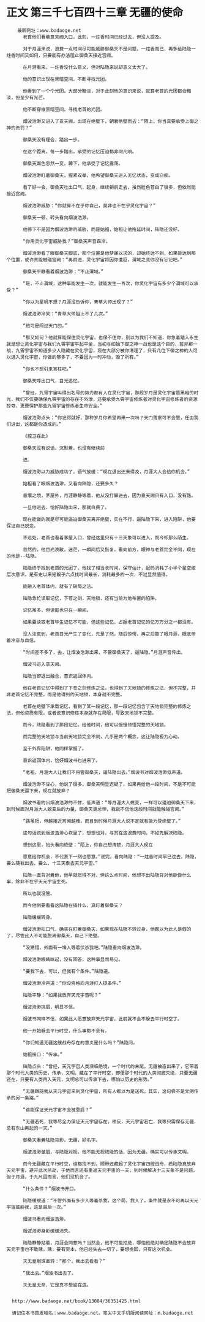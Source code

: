 # 正文 第三千七百四十三章 无疆的使命
        最新网址：www.badaoge.net
          老首他们看着意天阙入口，此刻，一炷香时间已经过去，但没人提及。
      
          对于月涯来说，浪费一点时间尽可能威胁御桑天不是问题，一炷香而已，再多给陆隐一炷香时间又如何，只要能有办法阻止御桑天接近宫阙。
      
          在月涯看来，一炷香没什么意义，但对陆隐来说却意义太大了。
      
          他的意识出现在黑暗空间，不断寻找光团。
      
          他看到了一个个光团，大部分黯淡，对于此刻他的意识来说，就算老首的光团都会黯淡，但至少有光芒。
      
          他不断穿梭黑暗空间，寻找老首的光团。
      
          烟波浩渺又进入了意天阙，出现在绝壁下，朝着绝壁而去：“陌上，你当真要承受上御之神的责罚？”
      
          御桑天没有理会，踏出一步。
      
          在这个距离，每一步踏出，承受的记忆压迫都非同凡响。
      
          御桑天面色忽然一变，蹲下，他承受了记忆震荡。
      
          烟波浩渺盯着御桑天，握紧双拳，他希望御桑天进入无忆状态，变成白痴。
      
          看了好一会，御桑天吐出口气，起身，继续朝前走去，虽然脸色苍白了很多，但依然能接近宫阙。
      
          烟波浩渺威胁：“你就算不在乎你自己，莫非也不在乎灵化宇宙？”
      
          御桑天一顿，转头看向烟波浩渺。
      
          他停下不是因为烟波浩渺的威胁，而是始祖，始祖让他拖延时间，陆隐还没好。
      
          “你用灵化宇宙威胁我？”御桑天声音森冷。
      
          烟波浩渺看了眼御桑天脚底，那个位置是他梦寐以求的，却始终达不到，如果能达到那个位置，或许真能触碰宫阙：“再前进，灵化宇宙将因你遭厄，渭域之变你没有忘记吧。”
      
          御桑天平静看着烟波浩渺：“不止渭域。”
      
          “是，不止渭域，这种事能发生一次，就能发生一百次，你灵化宇宙有多少个渭域可以承受？”
      
          “你以为星帆不想？月涯没告诉你，青草大师出现了？”
      
          烟波浩渺冷笑：“青草大师阻止不了几次。”
      
          “他可是闯过天门的。”
      
          “那又如何？他就算能保住灵化宇宙，也保不住你，别以为我们不知道，你急着踏入永生就是想让灵化宇宙与我们九霄宇宙平起平坐，当初与如始下御之神一战也是这个目的，若非那一战，九霄宇宙不知道多少人隐藏在灵化宇宙，现在大部分被你清理了，只有几位下御之神的人可以进入灵化宇宙，你做的够多了，不要因为一时冲动，毁了所有。”
      
          “你也不想引来宵柱吧。”
      
          御桑天呼出口气，目光追忆。
      
          “曾经，九霄宇宙叫得出名号的势力都有人在灵化宇宙，那段岁月是灵化宇宙最黑暗的时光，我们不仅要确保九霄宇宙的存在不外泄，还要承受九霄宇宙修炼者对灵化宇宙修炼者的资源掠夺，更要保护那些九霄宇宙修炼者生命安全。”
      
          烟波浩渺点头：“你记得就好，那种岁月你希望再来一次吗？天门落家可不会管，任由我们进出，这都是你造成的。”
      
          《控卫在此》
      
          御桑天没有说话，沉默着，也没有继续前
      
          进。
      
          烟波浩渺以为威胁成功了，语气放缓：“现在退出还来得及，月涯大人会给你机会。”
      
          始祖看了眼烟波浩渺，又看向陆隐，还要多久？
      
          意壤之境，茅屋外，月涯静静等着，他从没打算进去，因为意天阙只有入口，没有路。
      
          一旦他进去，恰好陆隐出来，那就白费了。
      
          现在能做的就是尽可能逼迫御桑天离开绝壁，实在不行，逼陆隐下来，进入陷阱，他要保证自己蜕变。
      
          不远处，老首也看着茅屋入口，曾经这里只有十三天象可以进入，而今却那么陌生。
      
          忽然的，他目光涣散，迷茫，一瞬间后又恢复，看向前方，眼神与老首完全不同，现在的他是--陆隐。
      
          陆隐终于找到老首的光团了，他找了相当长时间，保守估计，起码消耗了小半个星空级层次意识，是有史以来摇骰子六点找时间最长，消耗最多的一次，不过显然值得。
      
          能融入老首体内，就有了破局之法。
      
          陆隐急忙读取记忆，下苍之剑，天地锁，还有当前为他布置的陷阱。
      
          记忆虽多，但读取也只在一瞬间。
      
          如果要读取老首毕生记忆不可能，但这些记忆，占据老首记忆的亿万万分之一都没有。
      
          没人注意到，老首目光产生了变化，先是了然，随后惊愕，再之后瞥了眼月涯，眼底带着冷意与自信。
      
          “时间差不多了，去，让烟波浩渺出来，不管御桑天了，逼陆隐。”月涯声音传出。
      
          烟波书进入意天阙。
      
          陆隐当即退出融合，意识返回体内。
      
          他在老首记忆中得到了下苍之剑修炼之法，也得到了天地锁的修炼之法，但不完整，并非老首记忆不完整，而是他得到的天地锁，本身就不完整。
      
          老首在绝壁下承载记忆，看到了某一段记忆，那一段记忆包含了天地锁完整的修炼之法，但他资质有限，或者说意识修炼本身就存在局限，导致天地锁不完整。
      
          而今，陆隐看到了那段记忆，给他时间，他可以慢慢领悟完整的天地锁。
      
          而完整的天地锁与当前天地锁完全不同，几乎是两个概念，这让陆隐极为心动。
      
          至于外界陷阱，他同样掌握了。
      
          意识返回体内，恰好烟波书也进来了。
      
          “老祖，月涯大人让我们不用管御桑天，逼陆隐出去。”烟波书对烟波浩渺低声道。
      
          烟波浩渺不甘心，他说了很多，御桑天明显迟疑了，如果再给他一段时间，不是不可能把御桑天逼下来，现在就放弃？
      
          烟波书看的出烟波浩渺的不甘，低声道：“等月涯大人蜕变，一样可以逼迫御桑天下来，到时候面对月涯大人蜕变后的力量，御桑天更忌惮，我就不信他这段时间就能触碰宫阙。”
      
          “路虽短，但越接近宫阙越难，而且到时候月涯大人说不定就有能力登绝壁了。”
      
          这句话说到烟波浩渺心坎里了，想想也对，与其在这浪费时间，不如先解决陆隐。
      
          想到这里，抬头看向绝壁：“陌上，你自己想清楚，月涯大人现在
      
          愿意给你机会，不代表下一刻也愿意。”说完，看向陆隐：“一炷香时间早已过去，陆隐，要么随我出去，要么，十三天象去天元宇宙。”
      
          陆隐一直背对着他，他早就觉得不对，但这么点时间，他想不出陆隐背对他能做什么事，除非不在乎天元宇宙生死。
      
          所以也就没管。
      
          而今他倒要看看这陆隐在搞什么，真盯着御桑天？
      
          陆隐缓缓转身。
      
          烟波浩渺松口气，确实在盯着御桑天，如果现在陆隐不转过身，他都以为此人是假的了，尽管此人不可能脱离御桑天，自己下绝壁。
      
          “没猜错，外面有一堆人等着伏杀我吧。”陆隐看向烟波浩渺。
      
          烟波浩渺眼睛眯起，没有回答，这种事显而易见。
      
          “要我下去，可以，但我有个条件。”陆隐道。
      
          烟波浩渺冷声道：“你没资格向月涯打人提条件。”
      
          陆隐平静：“如果我放弃天元宇宙呢？”
      
          烟波浩渺挑眉，明显不信。
      
          烟波书同样不信，如果此人愿意放弃天元宇宙，此前就不会不躲去平行时空了。
      
          他一开始躲去平行时空，什么事都不会有。
      
          “你们知道无疆这艘战舟存在的意义是什么吗？”陆隐问。
      
          始祖接口：“传承。”
      
          陆隐点头：“曾经，天元宇宙人类濒临绝境，一个时代的末尾，无疆被造出来了，它带着那个时代人类的历史，传承，文明，藏在了平行时空，即便那个时代的人类彻底灭绝，只要无疆还在，只要有人类再入天元，文明总可以传承下去，哪怕以历史的形势。”
      
          “无疆跟随我从天元宇宙来到灵化宇宙，所有人都以为是送死，其实，这何尝不是文明传承的另一条路。”
      
          “谁能保证天元宇宙不会被重启？”
      
          “无疆若死，我等尽全力保证天元宇宙存在，相反，天元宇宙若亡，我等只需保存无疆，总有东山再起的一天。”
      
          御桑天看着陆隐背影，无疆，好名字。
      
          烟波浩渺皱眉，与陆隐对视，他不能无视陆隐的话，因为无疆，确实可以传承文明。
      
          而今无疆藏在平行时空，谁都找不到，顺带还藏起了灵化宇宙四艘战舟，若陆隐真放弃天元宇宙，避开此次杀劫，于他而言还有重返天元宇宙的一天，到时候解决十三天象不是问题，但于月涯，于九尺园而言，他们没机会了。
      
          “什么条件？”烟波书开口。
      
          陆隐缓缓道：“不管外面有多少人等着杀我，这个局，我入了，条件就是永不可再以天元宇宙威胁我，这是最后一次。”
      
          烟波书看向烟波浩渺。
      
          烟波浩渺身影缓缓消失。
      
          陆隐静静站着，月涯会同意吗？当然会，他不可能拒绝，哪怕他绝对确定陆隐不会放弃天元宇宙也不敢赌，赌，要有资本，他已经失去一切了，要想挽回，只有这次机会。
      
          灭无皇眼珠直转：“那个，我出去看看？”
      
          “我出去。”烟波书出去了。
      
          灭无皇无奈，它是真不想留在这。
      
      
      http://www.badaoge.net/book/13084/36351425.html
      
      请记住本书首发域名：www.badaoge.net。笔尖中文手机版阅读网址：m.badaoge.net
